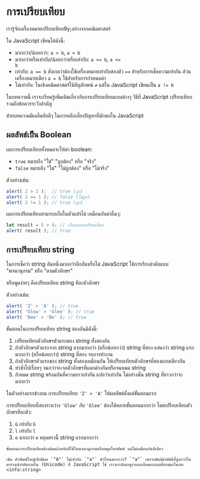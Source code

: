 # การเปรียบเทียบ

เรารู้จักเครื่องหมายเปรียบเทียบ9y;อย่างจากคณิตศาสตร์

ใน JavaScript เขียนได้ดังนี้:

- มากกว่า/น้อยกว่า: <code>a &gt; b</code>, <code>a &lt; b</code>
- มากกว่าหรือเท่ากับ/น้อยกว่าหรือเท่ากับ: <code>a &gt;= b</code>, <code>a &lt;= b</code>
- เท่ากับ: `a == b` สังเกตว่าต้องใช้เครื่องหมายเท่ากับสองตัว `==` สำหรับการเช็คความเท่ากัน ส่วนเครื่องหมายเดียว `a = b` ใช้สำหรับการกำหนดค่า
- ไม่เท่ากับ: ในเชิงคณิตศาสตร์ใช้สัญลักษณ์ <code>&ne;</code> แต่ใน JavaScript เขียนเป็น <code>a != b</code>

ในบทความนี้ เราจะเรียนรู้เพิ่มเติมเกี่ยวกับการเปรียบเทียบแบบต่างๆ วิธีที่ JavaScript เปรียบเทียบ รวมถึงข้อควรระวังสำคัญ 

ท้ายบทความมีเคล็ดลับดีๆ ในการหลีกเลี่ยงปัญหาที่มักพบใน JavaScript

## ผลลัพธ์เป็น Boolean

ผลการเปรียบเทียบทั้งหมดจะให้ค่า boolean:

- `true` หมายถึง "ใช่" "ถูกต้อง" หรือ "จริง"
- `false` หมายถึง "ไม่" "ไม่ถูกต้อง" หรือ "ไม่จริง" 

ตัวอย่างเช่น:

```js run
alert( 2 > 1 );  // true (ถูก)
alert( 2 == 1 ); // false (ไม่ถูก)
alert( 2 != 1 ); // true (ถูก)
```

ผลการเปรียบเทียบสามารถเก็บในตัวแปรได้ เหมือนกับค่าอื่นๆ:

```js run
let result = 5 > 4; // เก็บผลการเปรียบเทียบ
alert( result ); // true
```

## การเปรียบเทียบ string

ในการเช็คว่า string อันหนึ่งมากกว่าอีกอันหรือไม่ JavaScript ใช้การเรียงลำดับแบบ "พจนานุกรม" หรือ "ตามตัวอักษร"

หรือพูดง่ายๆ คือเปรียบเทียบ string ทีละตัวอักษร

ตัวอย่างเช่น:

```js run
alert( 'Z' > 'A' ); // true
alert( 'Glow' > 'Glee' ); // true
alert( 'Bee' > 'Be' ); // true 
```

ขั้นตอนในการเปรียบเทียบ string สองอันมีดังนี้:

1. เปรียบเทียบตัวอักษรตัวแรกของ string ทั้งสองอัน
2. ถ้าตัวอักษรตัวแรกจาก string แรกมากกว่า (หรือน้อยกว่า) string ที่สอง แสดงว่า string แรกมากกว่า (หรือน้อยกว่า) string ที่สอง จบการทำงาน
3. ถ้าตัวอักษรตัวแรกของ string ทั้งสองเหมือนกัน ให้เปรียบเทียบตัวอักษรที่สองแบบเดียวกัน  
4. ทำซ้ำไปเรื่อยๆ จนกว่าจะเจอตัวอักษรที่แตกต่างกันหรือจนหมด string
5. ถ้าหมด string พร้อมกันที่ความยาวเท่ากัน แปลว่าเท่ากัน ไม่อย่างนั้น string ที่ยาวกว่าจะมากกว่า

ในตัวอย่างแรกข้างบน การเปรียบเทียบ `'Z' > 'A'` ให้ผลลัพธ์ตั้งแต่ขั้นตอนแรก

การเปรียบเทียบที่สองระหว่าง `'Glow'` กับ `'Glee'` ต้องใช้หลายขั้นตอนมากกว่า โดยเปรียบเทียบตัวอักษรทีละตัว:

1. `G` เท่ากับ `G`
2. `l` เท่ากับ `l`
3. `o` มากกว่า `e` หยุดตรงนี้ string แรกมากกว่า

```smart header="ไม่ใช่พจนานุกรมจริงๆ แต่เป็นลำดับ Unicode"
ขั้นตอนการเปรียบเทียบข้างต้นคล้ายกับที่ใช้ในพจนานุกรมหรือสมุดโทรศัพท์ แต่ไม่เหมือนกันทีเดียว

เช่น ตัวพิมพ์ใหญ่เล็กมีผล `"A"` ไม่เท่ากับ `"a"` ตัวไหนมากกว่า? `"a"` เพราะมันมีค่าดัชนีที่สูงกว่าในตารางเข้ารหัสภายใน (Unicode) ที่ JavaScript ใช้ เราจะกลับมาดูรายละเอียดและผลที่ตามมาในบท <info:string>
```